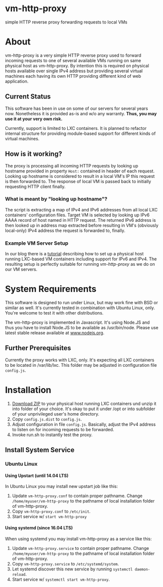 vm-http-proxy
=============

simple HTTP reverse proxy forwarding requests to local VMs



# About

vm-http-proxy is a very simple HTTP reverse proxy used to forward incoming requests to one of several available
VMs running on same physical host as vm-http-proxy. By intention this is required on physical hosts available 
over single IPv4 address but providing several virtual machines each having its own HTTP providing different 
kind of web application.

## Current Status

This software has been in use on some of our servers for several years now. Nonetheless it is provided as-is and w/o any warranty. __Thus, you may use it at your very own risk.__

Currently, support is limited to LXC containers. It is planned to refactor internal structure for providing 
module-based support for different kinds of virtual machines.

## How is it working?

The proxy is processing all incoming HTTP requests by looking up hostname provided in property `Host:` contained
in header of each request. Looking up hostname is considered to result in a local VM's IP this request is then forwarded to. The response of local VM is passed back to initially requesting HTTP client finally.

### What is meant by "looking up hostname"?

The script is extracting a map of IPv4 and IPv6 addresses from all local LXC containers' configuration files.
Target VM is selected by looking up IPv6 AAAA record of host named in HTTP request. The returned IPv6 address is then looked up in address map extracted before resulting in VM's (obviously local-only) IPv4 address the request is forwarded to, finally.

### Example VM Server Setup

In our blog there is a [tutorial](http://blog.cepharum.de/en/post/lxc-host-featuring-ipv6-connectivity.html) 
describing how to set up a physical host running LXC-based VM containers including support for IPv6 and IPv4. 
The resulting setup is perfectly suitable for running *vm-http-proxy* as we do on our VM servers.



# System Requirements

This software is designed to run under Linux, but may work fine with BSD or similar as well. It's currently tested in combination with Ubuntu Linux, only. You're welcome to test it with other distributions.

The vm-http-proxy is implemented in Javascript. It's using Node.JS and thus you have to install Node.JS to 
be available as /usr/bin/node. Please use latest stable release available at www.nodejs.org.

## Further Prerequisites

Currently the proxy works with LXC, only. It's expecting all LXC containers to be located in /var/lib/lxc. This folder may be adjusted in configuration file `config.js`.



# Installation

1. [Download ZIP](https://github.com/cepharum/vm-http-proxy/archive/master.zip) to your physical host running LXC containers und unzip it into folder of your choice. It's okay to put it under /opt or into subfolder of your unprivileged user's home directory.
2. Copy `config.js.dist` to `config.js`.
3. Adjust configuration in file `config.js`. Basically, adjust the IPv4 address to listen on for incoming requests to be forwarded.
4. Invoke run.sh to instantly test the proxy.

## Install System Service

### Ubuntu Linux

#### Using Upstart (until 14.04 LTS)

In Ubuntu Linux you may install new upstart job like this:

1. Update `vm-http-proxy.conf` to contain proper pathname. Change `/home/myuser/vm-http-proxy` to the pathname of local installation folder of vm-http-proxy.
2. Copy `vm-http-proxy.conf` to `/etc/init`.
3. Start service w/ `start vm-http-proxy`

#### Using systemd (since 16.04 LTS)

When using systemd you may install vm-http-proxy as a service like this:

1. Update `vm-http-proxy.service` to contain proper pathname. Change `/home/myuser/vm-http-proxy` to the pathname of local installation folder of vm-http-proxy.
2. Copy `vm-http-proxy.service` to `/etc/systemd/system`.
3. Let systemd discover this new service by running `systemctl daemon-reload`.
4. Start service w/ `systemctl start vm-http-proxy`.
